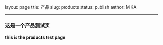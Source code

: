 layout: page
title: 产品
slug: products
status: publish
author: MIKA


---

### 这是一个产品测试页

#### this is the products test page